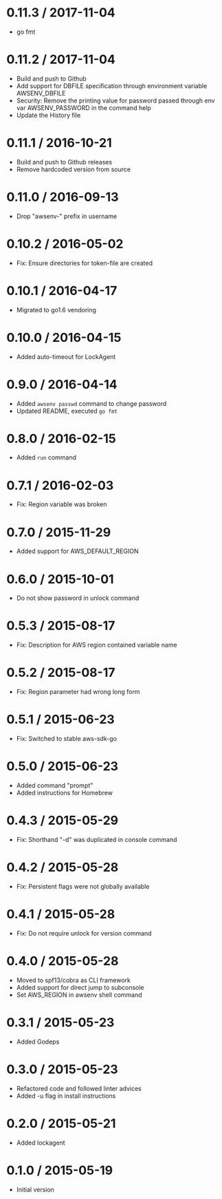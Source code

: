 # 0.11.3 / 2017-11-04

  * go fmt

# 0.11.2 / 2017-11-04

  * Build and push to Github
  * Add support for DBFILE specification through environment variable AWSENV_DBFILE
  * Security: Remove the printing value for password passed through env var AWSENV_PASSWORD in the command help
  * Update the History file

# 0.11.1 / 2016-10-21

  * Build and push to Github releases
  * Remove hardcoded version from source

# 0.11.0 / 2016-09-13

  * Drop &#34;awsenv-&#34; prefix in username

# 0.10.2 / 2016-05-02

  * Fix: Ensure directories for token-file are created


0.10.1 / 2016-04-17
==================

  * Migrated to go1.6 vendoring

0.10.0 / 2016-04-15
==================

  * Added auto-timeout for LockAgent

0.9.0 / 2016-04-14
==================

  * Added `awsenv passwd` command to change password
  * Updated README, executed `go fmt`

0.8.0 / 2016-02-15
==================

  * Added `run` command

0.7.1 / 2016-02-03
==================

  * Fix: Region variable was broken

0.7.0 / 2015-11-29
==================

  * Added support for AWS\_DEFAULT\_REGION

0.6.0 / 2015-10-01
==================

  * Do not show password in unlock command

0.5.3 / 2015-08-17
==================

  * Fix: Description for AWS region contained variable name

0.5.2 / 2015-08-17
==================

  * Fix: Region parameter had wrong long form

0.5.1 / 2015-06-23
==================

  * Fix: Switched to stable aws-sdk-go

0.5.0 / 2015-06-23
==================

  * Added command &#34;prompt&#34;
  * Added instructions for Homebrew

0.4.3 / 2015-05-29
==================

  * Fix: Shorthand &#34;-d&#34; was duplicated in console command

0.4.2 / 2015-05-28
==================

  * Fix: Persistent flags were not globally available

0.4.1 / 2015-05-28
==================

  * Fix: Do not require unlock for version command

0.4.0 / 2015-05-28
==================

  * Moved to spf13/cobra as CLI framework
  * Added support for direct jump to subconsole
  * Set AWS\_REGION in awsenv shell command

0.3.1 / 2015-05-23
==================

  * Added Godeps

0.3.0 / 2015-05-23
==================

  * Refactored code and followed linter advices
  * Added -u flag in install instructions

0.2.0 / 2015-05-21
==================

  * Added lockagent

0.1.0 / 2015-05-19
==================

  * Initial version
